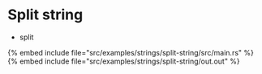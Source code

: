 # Split string

* split

{% embed include file="src/examples/strings/split-string/src/main.rs" %}
{% embed include file="src/examples/strings/split-string/out.out" %}


